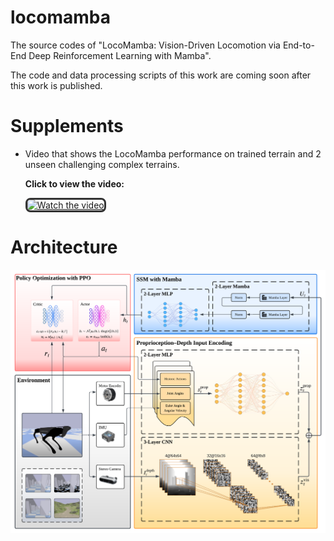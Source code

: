 # locomamba

The source codes of "LocoMamba: Vision-Driven Locomotion via End-to-End Deep Reinforcement Learning with Mamba".

The code and data processing scripts of this work are coming soon after this work is published.

# Supplements

- Video that shows the LocoMamba performance on trained terrain and 2 unseen challenging complex terrains.

  **Click to view the video:**

  <a href="https://youtu.be/O-yVWRnG3iE" target="_blank">
  <img src="https://github.com/user-attachments/assets/7204ba8a-9c6e-475d-8aeb-9f49187df7a1" 
       alt="Watch the video"
       width="400"
       style="border: 3px solid #333; border-radius: 8px;"
  />
  </a>

# Architecture

  <img src="media/Architecture.png" alt="Local Pic" width="700"/>
